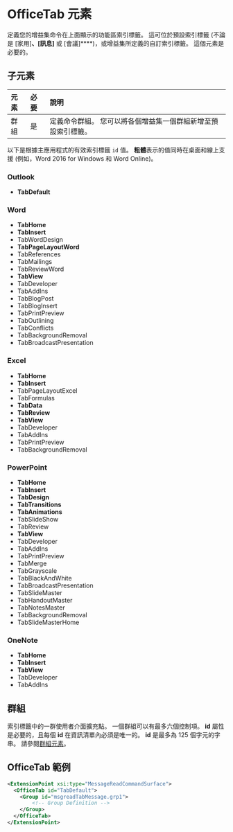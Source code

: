 # OfficeTab 元素
定義您的增益集命令在上面顯示的功能區索引標籤。 這可位於預設索引標籤 (不論是 [家用]****、[訊息]**** 或 [會議]****)，或增益集所定義的自訂索引標籤。 這個元素是必要的。

## 子元素
|  元素 |  必要  |  說明  |
|:-----|:-----|:-----|
|  群組      | 是 |  定義命令群組。 您可以將各個增益集一個群組新增至預設索引標籤。  |


以下是根據主應用程式的有效索引標籤 `id` 值。 **粗體**表示的值同時在桌面和線上支援 (例如，Word 2016 for Windows 和 Word Online)。 

### Outlook 
- **TabDefault**

### Word
- **TabHome**
- **TabInsert**
- TabWordDesign
- **TabPageLayoutWord**
- TabReferences
- TabMailings
- TabReviewWord
- **TabView**
- TabDeveloper
- TabAddIns
- TabBlogPost
- TabBlogInsert
- TabPrintPreview
- TabOutlining
- TabConflicts
- TabBackgroundRemoval
- TabBroadcastPresentation

### Excel
- **TabHome**
- **TabInsert**
- TabPageLayoutExcel
- TabFormulas
- **TabData**
- **TabReview**
- **TabView**
- TabDeveloper
- TabAddIns
- TabPrintPreview
- TabBackgroundRemoval 

### PowerPoint
- **TabHome**
- **TabInsert**
- **TabDesign**
- **TabTransitions**
- **TabAnimations**
- TabSlideShow
- TabReview
- **TabView**
- TabDeveloper
- TabAddIns
- TabPrintPreview
- TabMerge
- TabGrayscale
- TabBlackAndWhite
- TabBroadcastPresentation
- TabSlideMaster
- TabHandoutMaster
- TabNotesMaster
- TabBackgroundRemoval
- TabSlideMasterHome

### OneNote
- **TabHome**
- **TabInsert**
- **TabView**
- TabDeveloper
- TabAddIns

## 群組
索引標籤中的一群使用者介面擴充點。 一個群組可以有最多六個控制項。 **id** 屬性是必要的，且每個 **id** 在資訊清單內必須是唯一的。 **id** 是最多為 125 個字元的字串。 請參閱[群組元素](./group.md)。

## OfficeTab 範例
```xml
<ExtensionPoint xsi:type="MessageReadCommandSurface">
  <OfficeTab id="TabDefault">
    <Group id="msgreadTabMessage.grp1">
        <!-- Group Definition -->
    </Group>
  </OfficeTab>
</ExtensionPoint>
```
